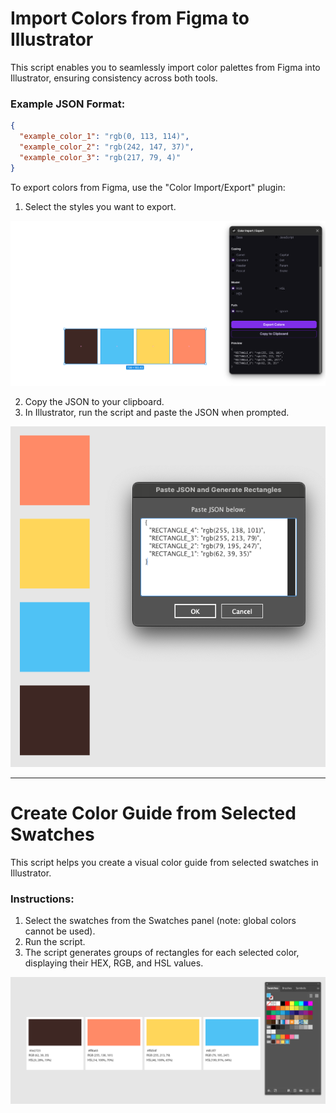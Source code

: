 # Import Colors from Figma to Illustrator

This script enables you to seamlessly import color palettes from Figma into Illustrator, ensuring consistency across both tools.

### Example JSON Format:

```json
{
  "example_color_1": "rgb(0, 113, 114)",
  "example_color_2": "rgb(242, 147, 37)",
  "example_color_3": "rgb(217, 79, 4)"
}
```

To export colors from Figma, use the "Color Import/Export" plugin:

1. Select the styles you want to export.

![Figma to Illustrator](image/figma_copy_json.png)

2. Copy the JSON to your clipboard.
3. In Illustrator, run the script and paste the JSON when prompted.

![Figma to Illustrator](image/ai_paste_json.png)

---

# Create Color Guide from Selected Swatches

This script helps you create a visual color guide from selected swatches in Illustrator.

### Instructions:

1. Select the swatches from the Swatches panel (note: global colors cannot be used).
2. Run the script.
3. The script generates groups of rectangles for each selected color, displaying their HEX, RGB, and HSL values.

![Color Guide Example](image/ai_create_guide.png)
